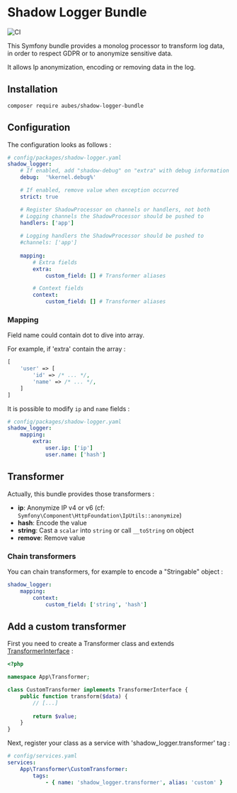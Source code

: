 # Shadow Logger Bundle

![CI](https://github.com/aubes/shadow-logger-bundle/actions/workflows/php.yml/badge.svg)

This Symfony bundle provides a monolog processor to transform log data, in order to respect GDPR or to anonymize sensitive data.

It allows Ip anonymization, encoding or removing data in the log.

## Installation

```shell
composer require aubes/shadow-logger-bundle
```

## Configuration

The configuration looks as follows :

```yaml
# config/packages/shadow-logger.yaml
shadow_logger:
    # If enabled, add "shadow-debug" on "extra" with debug information when exception occurred
    debug:  '%kernel.debug%'

    # If enabled, remove value when exception occurred
    strict: true

    # Register ShadowProcessor on channels or handlers, not both
    # Logging channels the ShadowProcessor should be pushed to
    handlers: ['app']
    
    # Logging handlers the ShadowProcessor should be pushed to
    #channels: ['app']
    
    mapping:
        # Extra fields
        extra:
            custom_field: [] # Transformer aliases

        # Context fields
        context:
            custom_field: [] # Transformer aliases
```

### Mapping

Field name could contain dot to dive into array.

For example, if 'extra' contain the array :

```php
[
    'user' => [
        'id' => /* ... */,
        'name' => /* ... */,
    ]
]
```

It is possible to modify `ip` and `name` fields  :

```yaml
# config/packages/shadow-logger.yaml
shadow_logger:
    mapping:
        extra:
            user.ip: ['ip']
            user.name: ['hash']
```

## Transformer

Actually, this bundle provides those transformers :
 * **ip**: Anonymize IP v4 or v6 (cf: `Symfony\Component\HttpFoundation\IpUtils::anonymize`)
 * **hash**: Encode the value
 * **string**: Cast a `scalar` into `string` or call `__toString` on object
 * **remove**: Remove value

### Chain transformers

You can chain transformers, for example to encode a "Stringable" object :

```yaml
shadow_logger:
    mapping:
        context:
            custom_field: ['string', 'hash']
```

## Add a custom transformer

First you need to create a Transformer class and extends [TransformerInterface](src/Transformer/TransformerInterface.php) :

```php
<?php

namespace App\Transformer;

class CustomTransformer implements TransformerInterface {
    public function transform($data) {
        // [...]
    
        return $value;
    }
}
```

Next, register your class as a service with 'shadow_logger.transformer' tag :

```yaml
# config/services.yaml
services:
    App\Transformer\CustomTransformer:
        tags:
            - { name: 'shadow_logger.transformer', alias: 'custom' }
```
